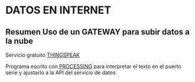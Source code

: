 # DATOS EN INTERNET

## Resumen Uso de un GATEWAY para subir datos a la nube

Servicio gratuito [THINGSPEAK](https://thingspeak.com/)

Programa escrito con [PROCESSING](https://processing.org/) para interpretar el texto en el puerto serie y ajustarlo a la API del servicio de datos
